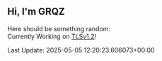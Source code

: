 ## Hi, I'm GRQZ
Here should be something random:  
Currently Working on [TLSv1.2](<https://www.ietf.org/rfc/rfc5246.txt>)!


Last Update: 2025-05-05 12:20:23.606073+00:00
